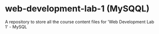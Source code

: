 # web-development-lab-1 (MySQQL)
A repository to store all the course content files for 'Web Development Lab 1' - MySQL
